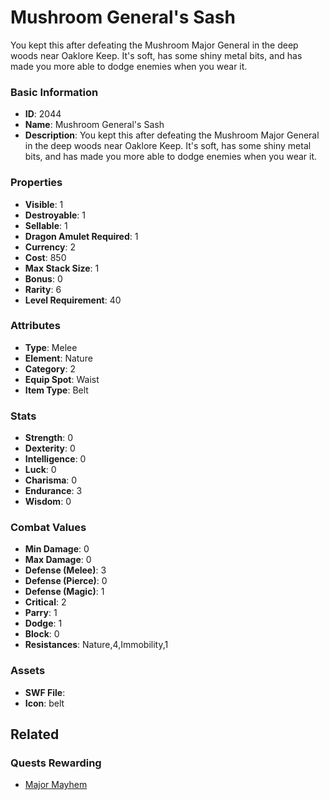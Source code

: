 # Mushroom General's Sash

You kept this after defeating the Mushroom Major General in the deep woods near Oaklore Keep.  It's soft, has some shiny metal bits, and has made you more able to dodge enemies when you wear it.

### Basic Information

- **ID**: 2044
- **Name**: Mushroom General&#039;s Sash
- **Description**: You kept this after defeating the Mushroom Major General in the deep woods near Oaklore Keep.  It&#039;s soft, has some shiny metal bits, and has made you more able to dodge enemies when you wear it.

### Properties

- **Visible**: 1
- **Destroyable**: 1
- **Sellable**: 1
- **Dragon Amulet Required**: 1
- **Currency**: 2
- **Cost**: 850
- **Max Stack Size**: 1
- **Bonus**: 0
- **Rarity**: 6
- **Level Requirement**: 40

### Attributes

- **Type**: Melee
- **Element**: Nature
- **Category**: 2
- **Equip Spot**: Waist
- **Item Type**: Belt

### Stats

- **Strength**: 0
- **Dexterity**: 0
- **Intelligence**: 0
- **Luck**: 0
- **Charisma**: 0
- **Endurance**: 3
- **Wisdom**: 0

### Combat Values

- **Min Damage**: 0
- **Max Damage**: 0
- **Defense (Melee)**: 3
- **Defense (Pierce)**: 0
- **Defense (Magic)**: 1
- **Critical**: 2
- **Parry**: 1
- **Dodge**: 1
- **Block**: 0
- **Resistances**: Nature,4,Immobility,1

### Assets

- **SWF File**: 
- **Icon**: belt

## Related

### Quests Rewarding

- [Major Mayhem](../quests/311-major-mayhem.md)

